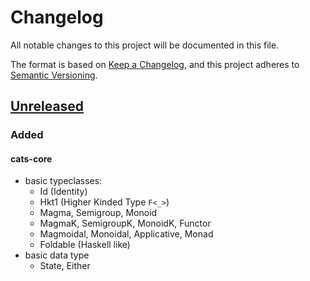 # Changelog

All notable changes to this project will be documented in this file.

The format is based on [Keep a Changelog](https://keepachangelog.com/en/1.0.0/),
and this project adheres to [Semantic Versioning](https://semver.org/spec/v2.0.0.html).

## [Unreleased]

### Added

#### cats-core

- basic typeclasses:
  - Id (Identity)
  - Hkt1 (Higher Kinded Type `F<_>`)
  - Magma, Semigroup, Monoid
  - MagmaK, SemigroupK, MonoidK, Functor
  - Magmoidal, Monoidal, Applicative, Monad
  - Foldable (Haskell like)
- basic data type
  - State, Either

[unreleased]: https://github.com/duskmoon314/cats/commits/main
